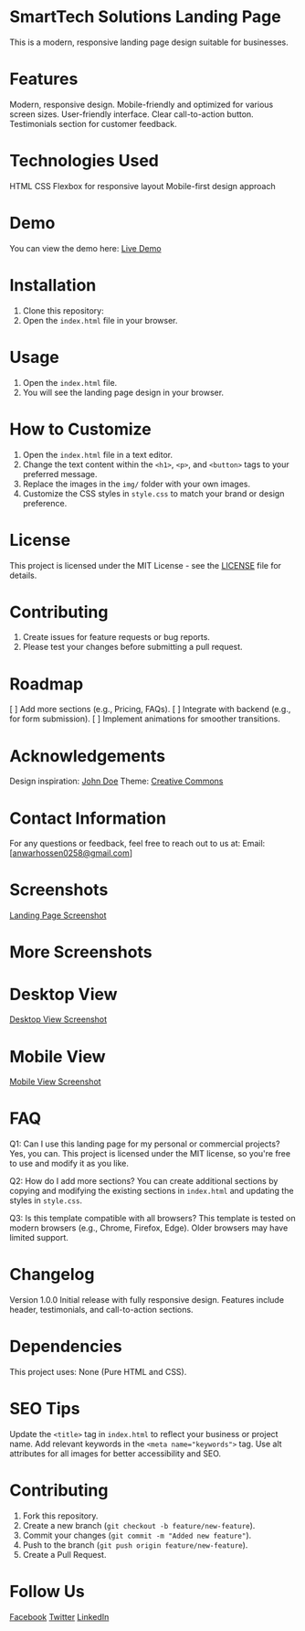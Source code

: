 # SmartTech Solutions Landing Page
This is a modern, responsive landing page design suitable for businesses.

# Features
 Modern, responsive design.
 Mobile-friendly and optimized for various screen sizes.
 User-friendly interface.
 Clear call-to-action button.
 Testimonials section for customer feedback.

# Technologies Used
 HTML
 CSS
 Flexbox for responsive layout
 Mobile-first design approach

# Demo
You can view the demo here: [Live Demo](https://your-website-link.com)

# Installation
1. Clone this repository:
2. Open the `index.html` file in your browser.

# Usage
1. Open the `index.html` file.
2. You will see the landing page design in your browser.

# How to Customize
1. Open the `index.html` file in a text editor.
2. Change the text content within the `<h1>`, `<p>`, and `<button>` tags to your preferred message.
3. Replace the images in the `img/` folder with your own images.
4. Customize the CSS styles in `style.css` to match your brand or design preference.

# License
This project is licensed under the MIT License - see the [LICENSE](LICENSE) file for details.

# Contributing
1. Create issues for feature requests or bug reports.
2. Please test your changes before submitting a pull request.

# Roadmap
 [ ] Add more sections (e.g., Pricing, FAQs).
 [ ] Integrate with backend (e.g., for form submission).
 [ ] Implement animations for smoother transitions.

# Acknowledgements
 Design inspiration: [John Doe](https://www.johndoe.com)
 Theme: [Creative Commons](https://www.creativecommons.org)

# Contact Information
For any questions or feedback, feel free to reach out to us at:
 Email: [anwarhossen0258@gmail.com]

# Screenshots
[Landing Page Screenshot](path/to/screenshot.png)

# More Screenshots
# Desktop View
[Desktop View Screenshot](path/to/desktop_screenshot.png)

# Mobile View
[Mobile View Screenshot](path/to/mobile_screenshot.png)


# FAQ
 Q1: Can I use this landing page for my personal or commercial projects?
Yes, you can. This project is licensed under the MIT license, so you're free to use and modify it as you like.

 Q2: How do I add more sections?
You can create additional sections by copying and modifying the existing sections in `index.html` and updating the styles in `style.css`.

 Q3: Is this template compatible with all browsers?
This template is tested on modern browsers (e.g., Chrome, Firefox, Edge). Older browsers may have limited support.

# Changelog
 Version 1.0.0
 Initial release with fully responsive design.
 Features include header, testimonials, and call-to-action sections.

 # Dependencies
This project uses:
 None (Pure HTML and CSS).

 # SEO Tips
 Update the `<title>` tag in `index.html` to reflect your business or project name.
 Add relevant keywords in the `<meta name="keywords">` tag.
 Use alt attributes for all images for better accessibility and SEO.

# Contributing
1. Fork this repository.
2. Create a new branch (`git checkout -b feature/new-feature`).
3. Commit your changes (`git commit -m "Added new feature"`).
4. Push to the branch (`git push origin feature/new-feature`).
5. Create a Pull Request.

# Follow Us
 [Facebook](https://www.facebook.com/anwar.anwarhossen.7/)
 [Twitter](https://x.com/NilAkas52477402)
 [LinkedIn](www.linkedin.com/in/md-anwar-hossen-59b928334)






